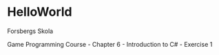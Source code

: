 # HelloWorld

Forsbergs Skola

Game Programming Course - Chapter 6 - Introduction to C# - Exercise 1
 

